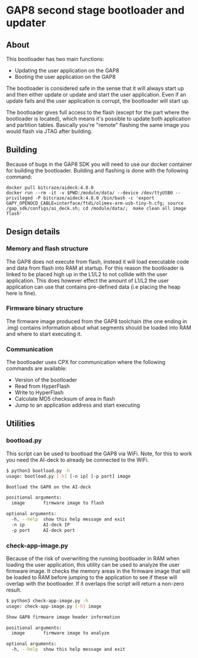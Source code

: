 # GAP8 second stage bootloader and updater

## About

This bootloader has two main functions:

* Updating the user application on the GAP8
* Booting the user application on the GAP8

The bootloader is considered safe in the sense that it will always start up
and then either update or update and start the user application. Even if an update
fails and the user application is corrupt, the bootloader will start up.

The bootloader gives full access to the flash (except for the part where the bootloader
is located), which means it's possible to update both application and partition tables.
Basically you're "remote" flashing the same image you would flash via JTAG after building.

## Building

Because of bugs in the GAP8 SDK you will need to use our docker container
for building the bootloader. Building and flashing is done with the following
command:

```text
docker pull bitcraze/aideck:4.8.0
docker run --rm -it -v $PWD:/module/data/ --device /dev/ttyUSB0 --privileged -P bitcraze/aideck:4.8.0 /bin/bash -c 'export GAPY_OPENOCD_CABLE=interface/ftdi/olimex-arm-usb-tiny-h.cfg; source /gap_sdk/configs/ai_deck.sh; cd /module/data/;  make clean all image flash'

```

## Design details

### Memory and flash structure

The GAP8 does not execute from flash, instead it will load executable code and data
from flash into RAM at startup. For this reason the bootloader is linked to be placed
high up in the L1/L2 to not collide with the user application. This does however effect
the amount of L1/L2 the user application can use that contains pre-defined data (i.e
placing the heap here is fine).

### Firmware binary structure

The firmware image produced from the GAP8 toolchain (the one ending in .img) contains
information about what segments should be loaded into RAM and where to start executing it.

### Communication

The bootloader uses CPX for communication where the following commands are available:

* Version of the bootloader
* Read from HyperFlash
* Write to HyperFlash
* Calculate MD5 checksum of area in flash
* Jump to an application address and start executing

## Utilities

### bootload.py

This script can be used to bootload the GAP8 via WiFi. Note, for this to work you need the AI-deck
to already be connected to the WiFi.

```bash
$ python3 bootload.py -h
usage: bootload.py [-h] [-n ip] [-p port] image

Bootload the GAP8 on the AI-deck

positional arguments:
  image       firmware image to flash

optional arguments:
  -h, --help  show this help message and exit
  -n ip       AI-deck IP
  -p port     AI-deck port
```

### check-app-image.py

Because of the risk of overwriting the running bootloader in RAM when loading the user
application, this utility can be used to analyze the user firmware image. It checks the
memory areas in the firmware image that will be loaded to RAM before jumping to the application
to see if these will overlap with the bootloader. If it overlaps the script will return a non-zero
result.

```bash
$ python3 check-app-image.py -h
usage: check-app-image.py [-h] image

Show GAP8 firmware image header information

positional arguments:
  image       firmware image to analyze

optional arguments:
  -h, --help  show this help message and exit
```
